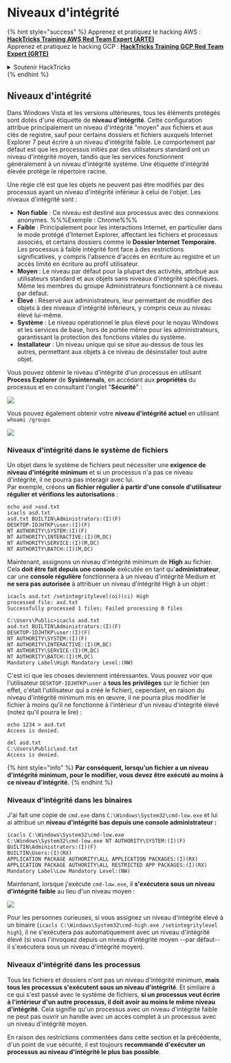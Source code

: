 # Niveaux d'intégrité

{% hint style="success" %}
Apprenez et pratiquez le hacking AWS :<img src="/.gitbook/assets/arte.png" alt="" data-size="line">[**HackTricks Training AWS Red Team Expert (ARTE)**](https://training.hacktricks.xyz/courses/arte)<img src="/.gitbook/assets/arte.png" alt="" data-size="line">\
Apprenez et pratiquez le hacking GCP : <img src="/.gitbook/assets/grte.png" alt="" data-size="line">[**HackTricks Training GCP Red Team Expert (GRTE)**<img src="/.gitbook/assets/grte.png" alt="" data-size="line">](https://training.hacktricks.xyz/courses/grte)

<details>

<summary>Soutenir HackTricks</summary>

* Consultez les [**plans d'abonnement**](https://github.com/sponsors/carlospolop) !
* **Rejoignez le** 💬 [**groupe Discord**](https://discord.gg/hRep4RUj7f) ou le [**groupe telegram**](https://t.me/peass) ou **suivez-nous sur** **Twitter** 🐦 [**@hacktricks\_live**](https://twitter.com/hacktricks\_live)**.**
* **Partagez des astuces de hacking en soumettant des PR aux** [**HackTricks**](https://github.com/carlospolop/hacktricks) et [**HackTricks Cloud**](https://github.com/carlospolop/hacktricks-cloud) dépôts github.

</details>
{% endhint %}

## Niveaux d'intégrité

Dans Windows Vista et les versions ultérieures, tous les éléments protégés sont dotés d'une étiquette de **niveau d'intégrité**. Cette configuration attribue principalement un niveau d'intégrité "moyen" aux fichiers et aux clés de registre, sauf pour certains dossiers et fichiers auxquels Internet Explorer 7 peut écrire à un niveau d'intégrité faible. Le comportement par défaut est que les processus initiés par des utilisateurs standard ont un niveau d'intégrité moyen, tandis que les services fonctionnent généralement à un niveau d'intégrité système. Une étiquette d'intégrité élevée protège le répertoire racine.

Une règle clé est que les objets ne peuvent pas être modifiés par des processus ayant un niveau d'intégrité inférieur à celui de l'objet. Les niveaux d'intégrité sont :

* **Non fiable** : Ce niveau est destiné aux processus avec des connexions anonymes. %%%Exemple : Chrome%%%
* **Faible** : Principalement pour les interactions Internet, en particulier dans le mode protégé d'Internet Explorer, affectant les fichiers et processus associés, et certains dossiers comme le **Dossier Internet Temporaire**. Les processus à faible intégrité font face à des restrictions significatives, y compris l'absence d'accès en écriture au registre et un accès limité en écriture au profil utilisateur.
* **Moyen** : Le niveau par défaut pour la plupart des activités, attribué aux utilisateurs standard et aux objets sans niveaux d'intégrité spécifiques. Même les membres du groupe Administrateurs fonctionnent à ce niveau par défaut.
* **Élevé** : Réservé aux administrateurs, leur permettant de modifier des objets à des niveaux d'intégrité inférieurs, y compris ceux au niveau élevé lui-même.
* **Système** : Le niveau opérationnel le plus élevé pour le noyau Windows et les services de base, hors de portée même pour les administrateurs, garantissant la protection des fonctions vitales du système.
* **Installateur** : Un niveau unique qui se situe au-dessus de tous les autres, permettant aux objets à ce niveau de désinstaller tout autre objet.

Vous pouvez obtenir le niveau d'intégrité d'un processus en utilisant **Process Explorer** de **Sysinternals**, en accédant aux **propriétés** du processus et en consultant l'onglet "**Sécurité**" :

![](<../../.gitbook/assets/image (824).png>)

Vous pouvez également obtenir votre **niveau d'intégrité actuel** en utilisant `whoami /groups`

![](<../../.gitbook/assets/image (325).png>)

### Niveaux d'intégrité dans le système de fichiers

Un objet dans le système de fichiers peut nécessiter une **exigence de niveau d'intégrité minimum** et si un processus n'a pas ce niveau d'intégrité, il ne pourra pas interagir avec lui.\
Par exemple, créons **un fichier régulier à partir d'une console d'utilisateur régulier et vérifions les autorisations** :
```
echo asd >asd.txt
icacls asd.txt
asd.txt BUILTIN\Administrators:(I)(F)
DESKTOP-IDJHTKP\user:(I)(F)
NT AUTHORITY\SYSTEM:(I)(F)
NT AUTHORITY\INTERACTIVE:(I)(M,DC)
NT AUTHORITY\SERVICE:(I)(M,DC)
NT AUTHORITY\BATCH:(I)(M,DC)
```
Maintenant, assignons un niveau d'intégrité minimum de **High** au fichier. Cela **doit être fait depuis une console** exécutée en tant qu'**administrateur**, car une **console régulière** fonctionnera à un niveau d'intégrité Medium et **ne sera pas autorisée** à attribuer un niveau d'intégrité High à un objet :
```
icacls asd.txt /setintegritylevel(oi)(ci) High
processed file: asd.txt
Successfully processed 1 files; Failed processing 0 files

C:\Users\Public>icacls asd.txt
asd.txt BUILTIN\Administrators:(I)(F)
DESKTOP-IDJHTKP\user:(I)(F)
NT AUTHORITY\SYSTEM:(I)(F)
NT AUTHORITY\INTERACTIVE:(I)(M,DC)
NT AUTHORITY\SERVICE:(I)(M,DC)
NT AUTHORITY\BATCH:(I)(M,DC)
Mandatory Label\High Mandatory Level:(NW)
```
C'est ici que les choses deviennent intéressantes. Vous pouvez voir que l'utilisateur `DESKTOP-IDJHTKP\user` a **tous les privilèges** sur le fichier (en effet, c'était l'utilisateur qui a créé le fichier), cependant, en raison du niveau d'intégrité minimum mis en œuvre, il ne pourra plus modifier le fichier à moins qu'il ne fonctionne à l'intérieur d'un niveau d'intégrité élevé (notez qu'il pourra le lire) :
```
echo 1234 > asd.txt
Access is denied.

del asd.txt
C:\Users\Public\asd.txt
Access is denied.
```
{% hint style="info" %}
**Par conséquent, lorsqu'un fichier a un niveau d'intégrité minimum, pour le modifier, vous devez être exécuté au moins à ce niveau d'intégrité.**
{% endhint %}

### Niveaux d'intégrité dans les binaires

J'ai fait une copie de `cmd.exe` dans `C:\Windows\System32\cmd-low.exe` et lui ai attribué un **niveau d'intégrité bas depuis une console administrateur :**
```
icacls C:\Windows\System32\cmd-low.exe
C:\Windows\System32\cmd-low.exe NT AUTHORITY\SYSTEM:(I)(F)
BUILTIN\Administrators:(I)(F)
BUILTIN\Users:(I)(RX)
APPLICATION PACKAGE AUTHORITY\ALL APPLICATION PACKAGES:(I)(RX)
APPLICATION PACKAGE AUTHORITY\ALL RESTRICTED APP PACKAGES:(I)(RX)
Mandatory Label\Low Mandatory Level:(NW)
```
Maintenant, lorsque j'exécute `cmd-low.exe`, il **s'exécutera sous un niveau d'intégrité faible** au lieu d'un niveau moyen :

![](<../../.gitbook/assets/image (313).png>)

Pour les personnes curieuses, si vous assignez un niveau d'intégrité élevé à un binaire (`icacls C:\Windows\System32\cmd-high.exe /setintegritylevel high`), il ne s'exécutera pas automatiquement avec un niveau d'intégrité élevé (si vous l'invoquez depuis un niveau d'intégrité moyen --par défaut-- il s'exécutera sous un niveau d'intégrité moyen).

### Niveaux d'intégrité dans les processus

Tous les fichiers et dossiers n'ont pas un niveau d'intégrité minimum, **mais tous les processus s'exécutent sous un niveau d'intégrité**. Et similaire à ce qui s'est passé avec le système de fichiers, **si un processus veut écrire à l'intérieur d'un autre processus, il doit avoir au moins le même niveau d'intégrité**. Cela signifie qu'un processus avec un niveau d'intégrité faible ne peut pas ouvrir un handle avec un accès complet à un processus avec un niveau d'intégrité moyen.

En raison des restrictions commentées dans cette section et la précédente, d'un point de vue sécurité, il est toujours **recommandé d'exécuter un processus au niveau d'intégrité le plus bas possible**.
